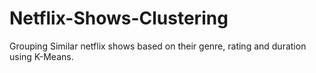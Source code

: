 # Netflix-Shows-Clustering
Grouping Similar netflix shows based on their genre, rating and duration using K-Means.
